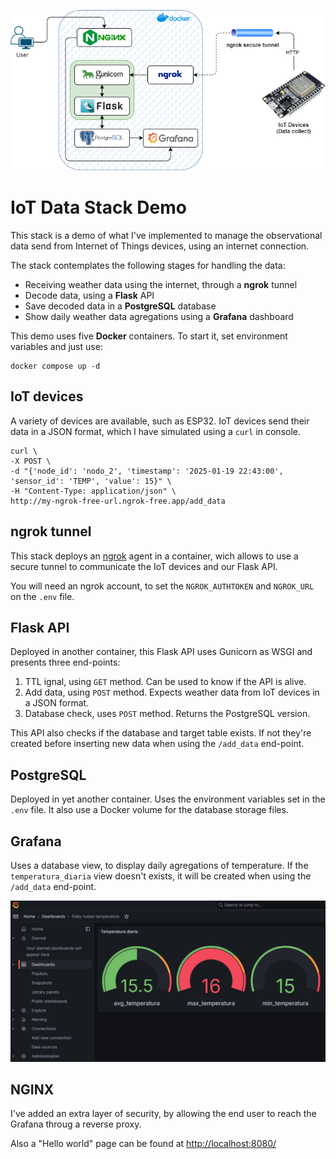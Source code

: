 
![Smart Cities stack](smart_cities_software.drawio.png)

# IoT Data Stack Demo

This stack is a demo of what I've implemented to manage the observational data send from Internet of Things devices, using an internet connection.

The stack contemplates the following stages for handling the data:
- Receiving weather data using the internet, through a **ngrok** tunnel
- Decode data, using a **Flask** API
- Save decoded data in a **PostgreSQL** database
- Show daily weather data agregations using a **Grafana** dashboard

This demo uses five **Docker** containers. To start it, set environment variables and just use:

```
docker compose up -d
```

## IoT devices

A variety of devices are available, such as ESP32. IoT devices send their data in a JSON format, which I have simulated using a `curl` in console.

```
curl \
-X POST \
-d "{'node_id': 'nodo_2', 'timestamp': '2025-01-19 22:43:00', 'sensor_id': 'TEMP', 'value': 15}" \
-H "Content-Type: application/json" \
http://my-ngrok-free-url.ngrok-free.app/add_data
```

## ngrok tunnel

This stack deploys an [ngrok](https://ngrok.com/) agent in a container, wich allows to use a secure tunnel to communicate the IoT devices and our Flask API.

You will need an ngrok account, to set the `NGROK_AUTHTOKEN` and `NGROK_URL` on the `.env` file.

## Flask API

Deployed in another container, this Flask API uses Gunicorn as WSGI and presents three end-points:

1. TTL ignal, using `GET` method. Can be used to know if the API is alive.
2. Add data, using `POST` method. Expects weather data from IoT devices in a JSON format.
3. Database check, uses `POST` method. Returns the PostgreSQL version.

This API also checks if the database and target table exists. If not they're created before inserting new data when using the `/add_data` end-point.

## PostgreSQL

Deployed in yet another container. Uses the environment variables set in the `.env` file. It also use a Docker volume for the database storage files.

## Grafana

Uses a database view, to display daily agregations of temperature. If the `temperatura_diaria` view doesn't exists, it will be created when using the `/add_data` end-point.

![Daily temperature dashboard](sample_temp_dashboard.jpg)

## NGINX

I've added an extra layer of security, by allowing the end user to reach the Grafana throug a reverse proxy.

Also a "Hello world" page can be found at [http://localhost:8080/](http://localhost:8080/)
